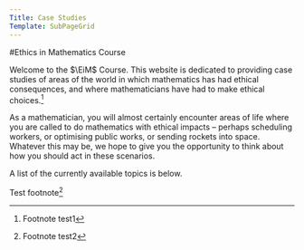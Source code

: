 ```yaml
---
Title: Case Studies
Template: SubPageGrid
---
```

#Ethics in Mathematics Course
$\newcommand{\EiM}{\mathbb{E}\text{i}\mathbb{M}}$

Welcome to the $\EiM$ Course. This website is dedicated to providing case studies of areas of the world in which mathematics has had ethical consequences, and where mathematicians have had to make ethical choices.[^1]

As a mathematician, you will almost certainly encounter areas of life where you are called to do mathematics with ethical impacts – perhaps scheduling workers, or optimising public works, or sending rockets into space. Whatever this may be, we hope to give you the opportunity to think about how you should act in these scenarios.

A list of the currently available topics is below.

Test footnote[^2]

[^1]: Footnote test1
[^2]: Footnote test2
